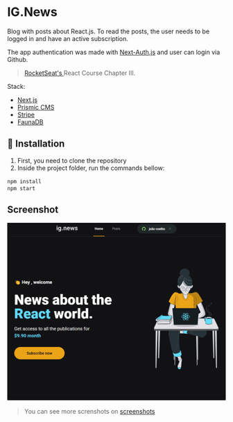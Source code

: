 # IG.News

Blog with posts about React.js. To read the posts, the user needs to be logged in and have an active subscription.

The app authentication was made with [Next-Auth.js](https://next-auth.js.org/) and user can login via Github.

> <a href="https://rocketseat.com.br/"> RocketSeat's </a> React Course Chapter III.

Stack:
- [Next.js](https://nextjs.org/)
- [Prismic CMS](https://prismic.io/)
- [Stripe](https://stripe.com/)
- [FaunaDB](https://fauna.com/)

## 🚀 Installation

1. First, you need to clone the repository
2. Inside the project folder, run the commands bellow:

```
npm install
npm start
```

## Screenshot
<img src="/screenshots/home-page.png" alt="app screenshot" width="750">

> You can see more screnshots on [screenshots](https://github.com/joaoantoniocoelho/ig.news/tree/master/screenshots) 
